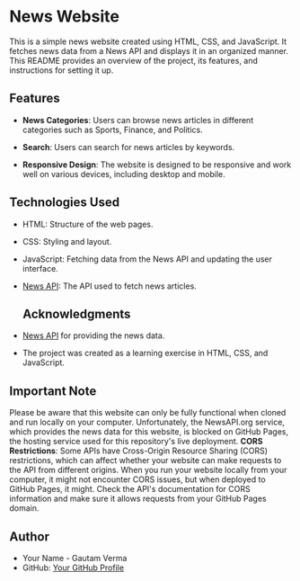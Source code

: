 # News Website

This is a simple news website created using HTML, CSS, and JavaScript. It fetches news data from a News API and displays it in an organized manner. This README provides an overview of the project, its features, and instructions for setting it up.

## Features

- **News Categories**: Users can browse news articles in different categories such as Sports, Finance, and Politics.

- **Search**: Users can search for news articles by keywords.

- **Responsive Design**: The website is designed to be responsive and work well on various devices, including desktop and mobile.

## Technologies Used

- HTML: Structure of the web pages.
- CSS: Styling and layout.
- JavaScript: Fetching data from the News API and updating the user interface.
- [News API](https://newsapi.org/): The API used to fetch news articles.
  ## Acknowledgments

- [News API](https://newsapi.org/) for providing the news data.
- The project was created as a learning exercise in HTML, CSS, and JavaScript.
## Important Note

Please be aware that this website can only be fully functional when cloned and run locally on your computer. Unfortunately, the NewsAPI.org service, which provides the news data for this website, is blocked on GitHub Pages, the hosting service used for this repository's live deployment.
**CORS Restrictions**: Some APIs have Cross-Origin Resource Sharing (CORS) restrictions, which can affect whether your website can make requests to the API from different origins. When you run your website locally from your computer, it might not encounter CORS issues, but when deployed to GitHub Pages, it might. Check the API's documentation for CORS information and make sure it allows requests from your GitHub Pages domain.
## Author

- Your Name - Gautam Verma
- GitHub: [Your GitHub Profile]([https://github.com/your-username](https://github.com/gautamakky)https://github.com/gautamakky)
  
